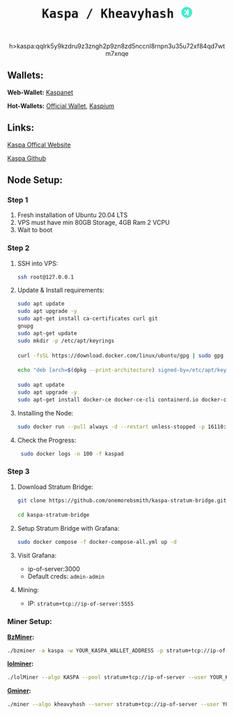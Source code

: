 <pre align="center">
  <h1><span>Kaspa / Kheavyhash</span> <img src="img/kaspa-logo.png" alt="Logo" width="25" height="25"></h1>
</pre>

<center>h>kaspa:qqlrk5y9kzdru9z3zngh2p9zn8zd5nccnl8rnpn3u35u72xf84qd7wtm7xnqe</h></center>


## Wallets:

**Web-Wallet:** [Kaspanet](https://wallet.kaspanet.io/)

**Hot-Wallets:** [Official Wallet](https://kdx.app/), [Kaspium](https://kaspium.io/)


## Links:
[Kaspa Offical Website](https://kaspa.org/)

[Kaspa Github](https://github.com/kaspanet/kaspad)


## Node Setup:

### Step 1

1. Fresh installation of Ubuntu 20.04 LTS
2. VPS must have min 80GB Storage, 4GB Ram 2 VCPU
3. Wait to boot

### Step 2

1. SSH into VPS:
    ```bash
    ssh root@127.0.0.1
    ```
2. Update & Install requirements:
    ```bash
    sudo apt update
    sudo apt upgrade -y
    sudo apt-get install ca-certificates curl git
    gnupg
    sudo apt-get update
    sudo mkdir -p /etc/apt/keyrings

    curl -fsSL https://download.docker.com/linux/ubuntu/gpg | sudo gpg --dearmor -o /etc/apt/keyrings/docker.gpg

    echo "deb [arch=$(dpkg --print-architecture) signed-by=/etc/apt/keyrings/docker.gpg] https://download.docker.com/linux/ubuntu $(lsb_release -cs) stable" | sudo tee /etc/apt/sources.list.d/docker.list > /dev/null

    sudo apt update
    sudo apt upgrade -y
    sudo apt-get install docker-ce docker-ce-cli containerd.io docker-compose-plugin
    ```

3. Installing the Node:
    ```bash
    sudo docker run --pull always -d --restart unless-stopped -p 16110:16110 -p 16111:16111 --name kaspad supertypo/kaspad:latest

    ```
4. Check the Progress:
    ```bash
     sudo docker logs -n 100 -f kaspad
    ```
### Step 3

1. Download Stratum Bridge:
    ```bash
    git clone https://github.com/onemorebsmith/kaspa-stratum-bridge.git
    
    cd kaspa-stratum-bridge
    ```
2. Setup Stratum Bridge with Grafana:
    ```bash
    sudo docker compose -f docker-compose-all.yml up -d
    ```
3. Visit Grafana:

    - ip-of-server:3000
    - Default creds: `admin-admin`

4. Mining:
    - IP: `stratum+tcp://ip-of-server:5555`

### Miner Setup:

**[BzMiner](https://github.com/bzminer/bzminer/releases):**
```bash
./bzminer -a kaspa -w YOUR_KASPA_WALLET_ADDRESS -p stratum+tcp://ip-of-server
```

**[lolminer](https://github.com/Lolliedieb/lolMiner-releases/releases):**
```bash
./lolMiner --algo KASPA --pool stratum+tcp://ip-of-server --user YOUR_KASPA_WALLET_ADDRESS.YOUR_WORKER_NAME
```

**[Gminer](https://github.com/develsoftware/GMinerRelease/releases):**

```bash
./miner --algo kheavyhash --server stratum+tcp://ip-of-server --user YOUR_KASPA_WALLET_ADDRESS.YOUR_WORKER_NAME
```